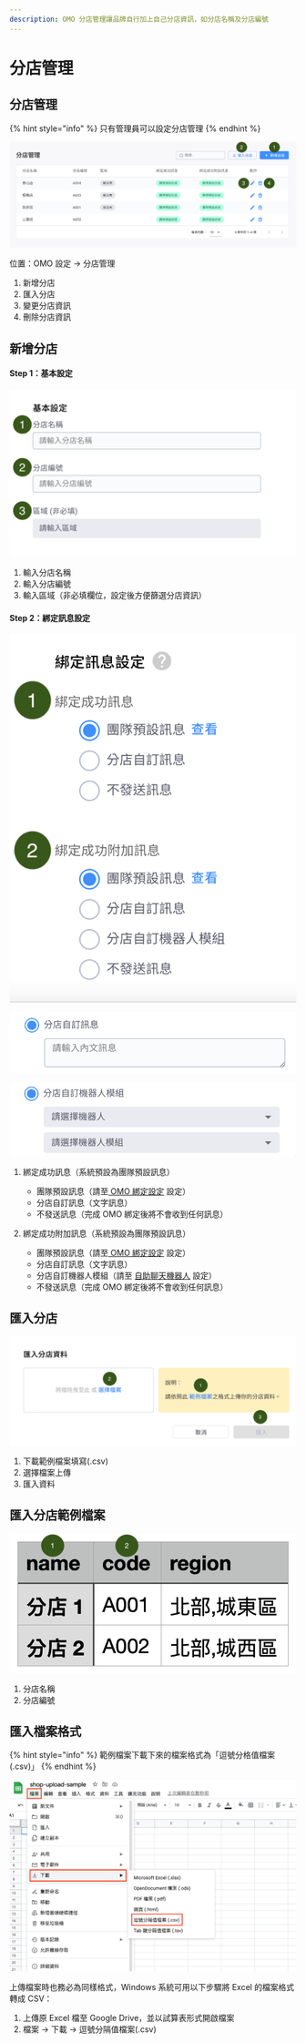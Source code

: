 ```yaml
---
description: OMO 分店管理讓品牌自行加上自己分店資訊，如分店名稱及分店編號
---
```


# 分店管理

## 分店管理

{% hint style="info" %}
只有管理員可以設定分店管理
{% endhint %}

![分店總覽](<../../.gitbook/assets/Pic 1-2 (1).png>)

位置：OMO 設定 -> 分店管理

1. 新增分店
2. 匯入分店
3. 變更分店資訊
4. 刪除分店資訊

## 新增分店

#### Step 1：基本設定

![](<../../.gitbook/assets/Pic 2-2 (1).png>)

1. 輸入分店名稱
2. 輸入分店編號
3. 輸入區域（非必填欄位，設定後方便篩選分店資訊）

#### Step 2：綁定訊息設定

![客人掃完 QR Code 後成功綁定店員的訊息](<../../.gitbook/assets/Pic 312.png>)

![分店自訂訊息 - 純文字訊息](<../../.gitbook/assets/Pic 3--1.png>)

![分店自訂訊息 - 機器人模組](<../../.gitbook/assets/Pic 3--2.png>)

1.  綁定成功訊息（系統預設為團隊預設訊息）

    * 團隊預設訊息（請至[ OMO 綁定設定](https://docs.omnichat.ai/features/omo-she-ding/omo-bang-ding-she-ding#bang-ding-dian-yuan-cheng-gong-xun-xi) 設定）
    * 分店自訂訊息（文字訊息）
    * 不發送訊息（完成 OMO 綁定後將不會收到任何訊息）


2. 綁定成功附加訊息（系統預設為團隊預設訊息）
   * 團隊預設訊息（請至[ OMO 綁定設定](https://docs.omnichat.ai/features/omo-she-ding/omo-bang-ding-she-ding#bang-ding-dian-yuan-cheng-gong-xun-xi) 設定）
   * 分店自訂訊息（文字訊息）
   * 分店自訂機器人模組（請至 [自助聊天機器人](https://docs.omnichat.ai/features/marketing/chatbot-builder) 設定）
   * 不發送訊息（完成 OMO 綁定後將不會收到任何訊息）

## 匯入分店

![](<../../.gitbook/assets/Pic 5 (4).png>)

1. 下載範例檔案填寫(.csv)
2. 選擇檔案上傳
3. 匯入資料

## 匯入分店範例檔案

![](<../../.gitbook/assets/Pic 6.png>)

1. 分店名稱
2. 分店編號



## 匯入檔案格式

{% hint style="info" %}
範例檔案下載下來的檔案格式為「逗號分格值檔案(.csv)」
{% endhint %}

![上傳至 Google Drive 後開啟並下載](<../../.gitbook/assets/Pic 7-1.png>)

上傳檔案時也務必為同樣格式，Windows 系統可用以下步驟將 Excel 的檔案格式轉成 CSV：

1. 上傳原 Excel 檔至 Google Drive，並以試算表形式開啟檔案
2. 檔案 -> 下載 -> 逗號分隔值檔案(.csv)

